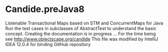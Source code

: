 Candide.preJava8
================

Listenable Transactional Maps based on STM and ConcurrentMaps for Java
Run the test cases in subclasses of AbstractTest to understand the basic concept.
Creating the documentation is in progress ...
For the time being see http://www.objectscape.org/candide
This file was modified by IntelliJ IDEA 12.0.4 for binding GitHub repository
